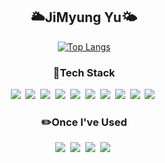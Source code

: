 <!-- 

# <div align="center">YU JIMYUNG</div>

## <div align="center">🔧Tech Stack</div>

<div align="center">
  
<center><h3>Skills I am confident in</h3></center>
<img src="https://img.shields.io/badge/java-007396?style=for-the-badge&logo=java&logoColor=white">&nbsp;
<a><img src="https://img.shields.io/badge/Spring-6DB33F?style=for-the-badge&logo=Spring&logoColor=white"/></a>&nbsp;
<a><img src="https://img.shields.io/badge/SpringBoot-6DB33F?style=for-the-badge&logo=Spring Boot&logoColor=white"/></a>&nbsp;
<a><img src="https://img.shields.io/badge/MySQL-4479A1?style=for-the-badge&logo=MySQL&logoColor=white"/></a>&nbsp;
<a><img src="https://img.shields.io/badge/Oracle-F80000?style=for-the-badge&logo=Oracle&logoColor=white"/></a>&nbsp;
<a><img src="https://img.shields.io/badge/JavaScript-F7DF1E?style=for-the-badge&logo=JavaScript&logoColor=white"/></a>&nbsp;
<a><img src="https://img.shields.io/badge/HTML5-E34F26?style=for-the-badge&logo=Html5&logoColor=white"/></a>&nbsp;
<a><img src="https://img.shields.io/badge/CSS3-1572B6?style=for-the-badge&logo=Css3&logoColor=white"/></a>&nbsp;
<a><img src="https://img.shields.io/badge/react.js-61DAFB?style=for-the-badge&logo=react&logoColor=black"/></a>&nbsp;
<a><img src="https://img.shields.io/badge/git-F05032?style=for-the-badge&logo=git&logoColor=white"/></a>&nbsp;

- - -

<center><h3>Techs that I've used at least once</h3></center>
<!-- <a><img src="https://img.shields.io/badge/Python-3766AB?style=for-the-badge&logo=Python&logoColor=white"/></a>&nbsp;
<a><img src="https://img.shields.io/badge/PostgreSQL-4169E1?style=for-the-badge&logo=PostgreSQL&logoColor=white"/></a>&nbsp;
<a><img src="https://img.shields.io/badge/Amazon EC2-FF9900?style=for-the-badge&logo=Amazon EC2&logoColor=white"/></a>&nbsp;
<a><img src="https://img.shields.io/badge/Amazon RDS-527FFF?style=for-the-badge&logo=Amazon RDS&logoColor=white"/></a>&nbsp; -->




<!--
**JungBear/JungBear** is a ✨ _special_ ✨ repository because its `README.md` (this file) appears on your GitHub profile.

Here are some ideas to get you started:

- 🔭 I’m currently working on ...
- 🌱 I’m currently learning ...
- 👯 I’m looking to collaborate on ...
- 🤔 I’m looking for help with ...
- 💬 Ask me about ...
- 📫 How to reach me: ...
- 😄 Pronouns: ...
- ⚡ Fun fact: ...
--> 




<div align="center">

## 🌥️JiMyung Yu🌤️
<!-- Stats Table -->

[![Top Langs](https://github-readme-stats.vercel.app/api/top-langs/?username=YUJIMYUNG&langs_count=5&layout=compact&theme=aura)](https://github.com/YUJIMYUNG/github-readme-stats)


<td width="50%" style="border: none;">

### 🔧Tech Stack
<img src="https://img.shields.io/badge/java-007396?style=for-the-badge&logo=java&logoColor=white">&nbsp;
<img src="https://img.shields.io/badge/Spring-6DB33F?style=for-the-badge&logo=Spring&logoColor=white"/>&nbsp;
<img src="https://img.shields.io/badge/SpringBoot-6DB33F?style=for-the-badge&logo=Spring Boot&logoColor=white"/>&nbsp;
<img src="https://img.shields.io/badge/MySQL-4479A1?style=for-the-badge&logo=MySQL&logoColor=white"/>&nbsp;
<img src="https://img.shields.io/badge/Oracle-F80000?style=for-the-badge&logo=Oracle&logoColor=white"/>&nbsp;
<img src="https://img.shields.io/badge/JavaScript-F7DF1E?style=for-the-badge&logo=JavaScript&logoColor=white"/>&nbsp;
<img src="https://img.shields.io/badge/HTML5-E34F26?style=for-the-badge&logo=Html5&logoColor=white"/>&nbsp;
<img src="https://img.shields.io/badge/CSS3-1572B6?style=for-the-badge&logo=Css3&logoColor=white"/>&nbsp;
<img src="https://img.shields.io/badge/react.js-61DAFB?style=for-the-badge&logo=react&logoColor=black"/>&nbsp;
<img src="https://img.shields.io/badge/git-F05032?style=for-the-badge&logo=git&logoColor=white"/>&nbsp;
</td>
<td width="50%" style="border: none;">

### ✏️Once I've Used 

<div align="center">
<!-- 소스트리, 노션, 피그마, 도커,  -->
<img src="https://img.shields.io/badge/DBeaver-382923?style=for-the-badge&logo=DBeaver&logoColor=white"/>&nbsp;
<img src="https://img.shields.io/badge/Sourcetree-0052CC?style=for-the-badge&logo=Sourcetree&logoColor=white"/>&nbsp;
<img src="https://img.shields.io/badge/Figma-F24E1E?style=for-the-badge&logo=Figma&logoColor=white"/>&nbsp;
<img src="https://img.shields.io/badge/Docker-2496ED?style=for-the-badge&logo=Docker&logoColor=white"/>&nbsp;
</div>

</td>
</tr>
</table>

<!-- Optional: Uncomment if you want to use these
![mazandi profile](http://mazandi.herokuapp.com/api?handle={handle}&theme=dark)
[![Anurag's GitHub stats](https://github-readme-stats.vercel.app/api?username=YUJIMYUNG&theme=aura)](https://github.com/YUJIMYUNG/github-readme-stats)
-->

</div>
